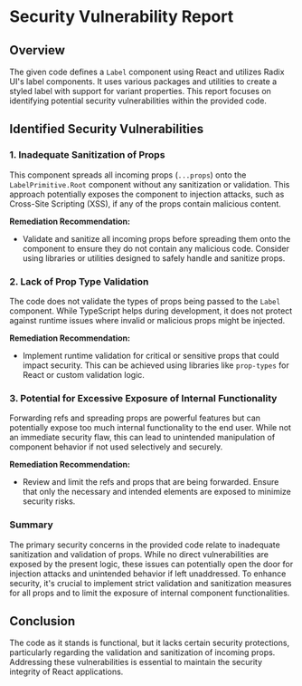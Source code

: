 # Security Vulnerability Report

## Overview

The given code defines a `Label` component using React and utilizes Radix UI's label components. It uses various packages and utilities to create a styled label with support for variant properties. This report focuses on identifying potential security vulnerabilities within the provided code.

## Identified Security Vulnerabilities

### 1. Inadequate Sanitization of Props

This component spreads all incoming props (`...props`) onto the `LabelPrimitive.Root` component without any sanitization or validation. This approach potentially exposes the component to injection attacks, such as Cross-Site Scripting (XSS), if any of the props contain malicious content.

**Remediation Recommendation:**
- Validate and sanitize all incoming props before spreading them onto the component to ensure they do not contain any malicious code. Consider using libraries or utilities designed to safely handle and sanitize props.

### 2. Lack of Prop Type Validation

The code does not validate the types of props being passed to the `Label` component. While TypeScript helps during development, it does not protect against runtime issues where invalid or malicious props might be injected.

**Remediation Recommendation:**
- Implement runtime validation for critical or sensitive props that could impact security. This can be achieved using libraries like `prop-types` for React or custom validation logic.

### 3. Potential for Excessive Exposure of Internal Functionality

Forwarding refs and spreading props are powerful features but can potentially expose too much internal functionality to the end user. While not an immediate security flaw, this can lead to unintended manipulation of component behavior if not used selectively and securely.

**Remediation Recommendation:**
- Review and limit the refs and props that are being forwarded. Ensure that only the necessary and intended elements are exposed to minimize security risks.

### Summary

The primary security concerns in the provided code relate to inadequate sanitization and validation of props. While no direct vulnerabilities are exposed by the present logic, these issues can potentially open the door for injection attacks and unintended behavior if left unaddressed. To enhance security, it's crucial to implement strict validation and sanitization measures for all props and to limit the exposure of internal component functionalities.

## Conclusion

The code as it stands is functional, but it lacks certain security protections, particularly regarding the validation and sanitization of incoming props. Addressing these vulnerabilities is essential to maintain the security integrity of React applications.